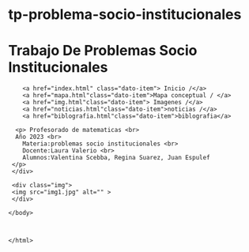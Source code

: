 # tp-problema-socio-institucionales
<!DOCTYPE html>
<html lang="es">
	<head>
		<title>
			proyecto valen
		</title> 
		<meta charset="utf-8" />
		<meta name="viewport" content="width=device-width, initial-scale=1" />
		<link rel="stylesheet" href="estilos.css" />
	</head>
	<body>
    <div class="encabezado">
      <h1>Trabajo De Problemas Socio Institucionales</h1>
      
      
        <a href="index.html" class="dato-item"> Inicio /</a>
        <a href="mapa.html"class="dato-item">Mapa conceptual / </a>
        <a href="img.html"class="dato-item"> Imagenes /</a>
        <a href="noticias.html"class="dato-item">noticias /</a>
        <a href="biblografia.html"class="dato-item">biblografia</a>
      
      <p> Profesorado de matematicas <br>
      Año 2023 <br>
        Materia:problemas socio institucionales <br>
        Docente:Laura Valerio <br>
        Alumnos:Valentina Scebba, Regina Suarez, Juan Espulef 
     </p>
     </div>
      
     <div class="img">
     <img src="img1.jpg" alt="" >
     </div> 
     
    </body>


		
    </html>
